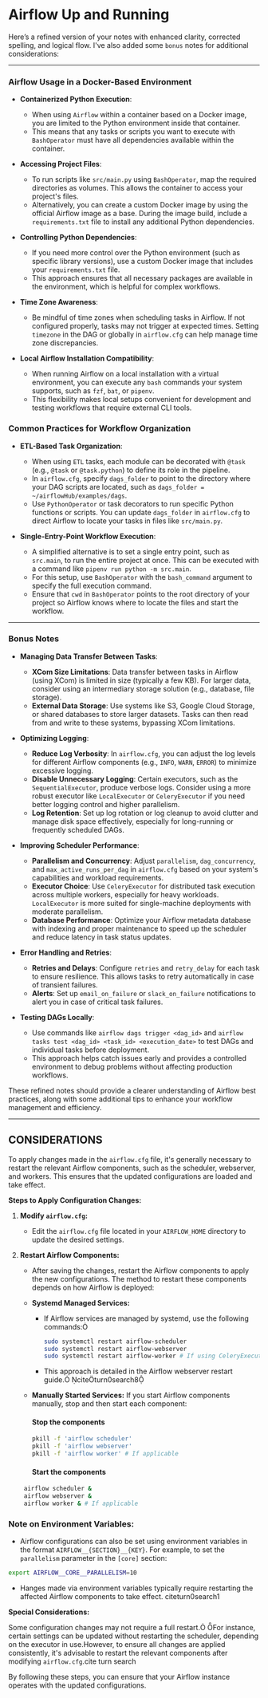 # Airflow Up and Running

Here’s a refined version of your notes with enhanced clarity, corrected spelling, and logical flow. I've also added some `bonus` notes for additional considerations:

---

### Airflow Usage in a Docker-Based Environment

- **Containerized Python Execution**:

  - When using `Airflow` within a container based on a Docker image, you are limited to the Python environment inside that container.
  - This means that any tasks or scripts you want to execute with `BashOperator` must have all dependencies available within the container.

- **Accessing Project Files**:

  - To run scripts like `src/main.py` using `BashOperator`, map the required directories as volumes. This allows the container to access your project's files.
  - Alternatively, you can create a custom Docker image by using the official Airflow image as a base. During the image build, include a `requirements.txt` file to install any additional Python dependencies.

- **Controlling Python Dependencies**:

  - If you need more control over the Python environment (such as specific library versions), use a custom Docker image that includes your `requirements.txt` file.
  - This approach ensures that all necessary packages are available in the environment, which is helpful for complex workflows.

- **Time Zone Awareness**:

  - Be mindful of time zones when scheduling tasks in Airflow. If not configured properly, tasks may not trigger at expected times. Setting `timezone` in the DAG or globally in `airflow.cfg` can help manage time zone discrepancies.

- **Local Airflow Installation Compatibility**:
  - When running Airflow on a local installation with a virtual environment, you can execute any `bash` commands your system supports, such as `fzf`, `bat`, or `pipenv`.
  - This flexibility makes local setups convenient for development and testing workflows that require external CLI tools.

### Common Practices for Workflow Organization

- **ETL-Based Task Organization**:

  - When using `ETL` tasks, each module can be decorated with `@task` (e.g., `@task` or `@task.python`) to define its role in the pipeline.
  - In `airflow.cfg`, specify `dags_folder` to point to the directory where your DAG scripts are located, such as `dags_folder = ~/airflowHub/examples/dags`.
  - Use `PythonOperator` or task decorators to run specific Python functions or scripts. You can update `dags_folder` in `airflow.cfg` to direct Airflow to locate your tasks in files like `src/main.py`.

- **Single-Entry-Point Workflow Execution**:
  - A simplified alternative is to set a single entry point, such as `src.main`, to run the entire project at once. This can be executed with a command like `pipenv run python -m src.main`.
  - For this setup, use `BashOperator` with the `bash_command` argument to specify the full execution command.
  - Ensure that `cwd` in `BashOperator` points to the root directory of your project so Airflow knows where to locate the files and start the workflow.

---

### Bonus Notes

- **Managing Data Transfer Between Tasks**:

  - **XCom Size Limitations**: Data transfer between tasks in Airflow (using XCom) is limited in size (typically a few KB). For larger data, consider using an intermediary storage solution (e.g., database, file storage).
  - **External Data Storage**: Use systems like S3, Google Cloud Storage, or shared databases to store larger datasets. Tasks can then read from and write to these systems, bypassing XCom limitations.

- **Optimizing Logging**:

  - **Reduce Log Verbosity**: In `airflow.cfg`, you can adjust the log levels for different Airflow components (e.g., `INFO`, `WARN`, `ERROR`) to minimize excessive logging.
  - **Disable Unnecessary Logging**: Certain executors, such as the `SequentialExecutor`, produce verbose logs. Consider using a more robust executor like `LocalExecutor` or `CeleryExecutor` if you need better logging control and higher parallelism.
  - **Log Retention**: Set up log rotation or log cleanup to avoid clutter and manage disk space effectively, especially for long-running or frequently scheduled DAGs.

- **Improving Scheduler Performance**:

  - **Parallelism and Concurrency**: Adjust `parallelism`, `dag_concurrency`, and `max_active_runs_per_dag` in `airflow.cfg` based on your system's capabilities and workload requirements.
  - **Executor Choice**: Use `CeleryExecutor` for distributed task execution across multiple workers, especially for heavy workloads. `LocalExecutor` is more suited for single-machine deployments with moderate parallelism.
  - **Database Performance**: Optimize your Airflow metadata database with indexing and proper maintenance to speed up the scheduler and reduce latency in task status updates.

- **Error Handling and Retries**:

  - **Retries and Delays**: Configure `retries` and `retry_delay` for each task to ensure resilience. This allows tasks to retry automatically in case of transient failures.
  - **Alerts**: Set up `email_on_failure` or `slack_on_failure` notifications to alert you in case of critical task failures.

- **Testing DAGs Locally**:
  - Use commands like `airflow dags trigger <dag_id>` and `airflow tasks test <dag_id> <task_id> <execution_date>` to test DAGs and individual tasks before deployment.
  - This approach helps catch issues early and provides a controlled environment to debug problems without affecting production workflows.

These refined notes should provide a clearer understanding of Airflow best practices, along with some additional tips to enhance your workflow management and efficiency.

---

## CONSIDERATIONS

To apply changes made in the `airflow.cfg` file, it's generally necessary to
restart the relevant Airflow components, such as the scheduler, webserver, and
workers. This ensures that the updated configurations are loaded and take
effect.

**Steps to Apply Configuration Changes:**

1. **Modify `airflow.cfg`:**

   - Edit the `airflow.cfg` file located in your `AIRFLOW_HOME` directory to update the desired settings.

2. **Restart Airflow Components:**

   - After saving the changes, restart the Airflow components to apply the new
     configurations. The method to restart these components depends on how
     Airflow is deployed:

   - **Systemd Managed Services:**

     - If Airflow services are managed by systemd, use the following commands:
       ```bash
       sudo systemctl restart airflow-scheduler
       sudo systemctl restart airflow-webserver
       sudo systemctl restart airflow-worker # If using CeleryExecutor or similar
       ```
     - This approach is detailed in the Airflow webserver restart guide. citeturn0search8

   - **Manually Started Services:**
     If you start Airflow components manually, stop and then start each component:

     #### Stop the components

     ```sh
     pkill -f 'airflow scheduler'
     pkill -f 'airflow webserver'
     pkill -f 'airflow worker' # If applicable
     ```

     #### Start the components

   ```sh
    airflow scheduler &
    airflow webserver &
    airflow worker & # If applicable
   ```

### **Note on Environment Variables:**

- Airflow configurations can also be set using environment variables in the
  format `AIRFLOW__{SECTION}__{KEY}`. For example, to set the `parallelism`
  parameter in the `[core]` section:

```bash
export AIRFLOW__CORE__PARALLELISM=10
```

- Hanges made via environment variables typically require restarting the affected
  Airflow components to take effect. citeturn0search1

**Special Considerations:**

Some configuration changes may not require a full restart. For instance,
certain settings can be updated without restarting the scheduler, depending on
the executor in use.However, to ensure all changes are applied consistently,
it's advisable to restart the relevant components after modifying
`airflow.cfg`.cite turn search

By following these steps, you can ensure that your Airflow instance operates with the updated configurations.
